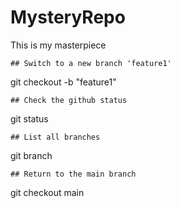 # MysteryRepo

This is my masterpiece

    ## Switch to a new branch 'feature1'
git checkout -b "feature1"

    ## Check the github status
git status

    ## List all branches
git branch

    ## Return to the main branch
git checkout main